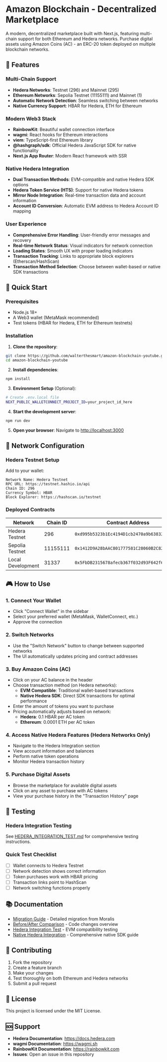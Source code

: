 # Amazon Blockchain - Decentralized Marketplace

A modern, decentralized marketplace built with Next.js, featuring multi-chain support for both Ethereum and Hedera networks. Purchase digital assets using Amazon Coins (AC) - an ERC-20 token deployed on multiple blockchain networks.

## 🌟 Features

### Multi-Chain Support
- **Hedera Networks**: Testnet (296) and Mainnet (295)
- **Ethereum Networks**: Sepolia Testnet (11155111) and Mainnet (1)
- **Automatic Network Detection**: Seamless switching between networks
- **Native Currency Support**: HBAR for Hedera, ETH for Ethereum

### Modern Web3 Stack
- **RainbowKit**: Beautiful wallet connection interface
- **wagmi**: React hooks for Ethereum interactions
- **viem**: TypeScript-first Ethereum library
- **@hashgraph/sdk**: Official Hedera JavaScript SDK for native functionality
- **Next.js App Router**: Modern React framework with SSR

### Native Hedera Integration
- **Dual Transaction Methods**: EVM-compatible and native Hedera SDK options
- **Hedera Token Service (HTS)**: Support for native Hedera tokens
- **Mirror Node Integration**: Real-time transaction data and account information
- **Account ID Conversion**: Automatic EVM address to Hedera Account ID mapping

### User Experience
- **Comprehensive Error Handling**: User-friendly error messages and recovery
- **Real-time Network Status**: Visual indicators for network connection
- **Loading States**: Smooth UX with proper loading indicators
- **Transaction Tracking**: Links to appropriate block explorers (Etherscan/HashScan)
- **Transaction Method Selection**: Choose between wallet-based or native SDK transactions

## 🚀 Quick Start

### Prerequisites
- Node.js 18+
- A Web3 wallet (MetaMask recommended)
- Test tokens (HBAR for Hedera, ETH for Ethereum testnets)

### Installation

1. **Clone the repository**:
```bash
git clone https://github.com/walterthesmart/amazon-blockchain-youtube.git
cd amazon-blockchain-youtube
```

2. **Install dependencies**:
```bash
npm install
```

3. **Environment Setup** (Optional):
```bash
# Create .env.local file
NEXT_PUBLIC_WALLETCONNECT_PROJECT_ID=your_project_id_here
```

4. **Start the development server**:
```bash
npm run dev
```

5. **Open your browser**:
Navigate to [http://localhost:3000](http://localhost:3000)

## 🔗 Network Configuration

### Hedera Testnet Setup
Add to your wallet:
```
Network Name: Hedera Testnet
RPC URL: https://testnet.hashio.io/api
Chain ID: 296
Currency Symbol: HBAR
Block Explorer: https://hashscan.io/testnet
```

### Deployed Contracts

| Network | Chain ID | Contract Address | Explorer |
|---------|----------|------------------|----------|
| Hedera Testnet | 296 | `0xd995b5323b1Ec4194D1cb2470a9b6383263CE196` | [HashScan](https://hashscan.io/testnet/contract/0xd995b5323b1Ec4194D1cb2470a9b6383263CE196) |
| Sepolia Testnet | 11155111 | `0x1412D9A28bAAC801777581C28060B2C821e61823` | [Etherscan](https://sepolia.etherscan.io/address/0x1412D9A28bAAC801777581C28060B2C821e61823) |
| Local Development | 31337 | `0x5FbDB2315678afecb367f032d93F642f64180aa3` | Local |

## 🎮 How to Use

### 1. Connect Your Wallet
- Click "Connect Wallet" in the sidebar
- Select your preferred wallet (MetaMask, WalletConnect, etc.)
- Approve the connection

### 2. Switch Networks
- Use the "Switch Network" button to change between supported networks
- The UI automatically updates pricing and contract addresses

### 3. Buy Amazon Coins (AC)
- Click on your AC balance in the header
- Choose transaction method (on Hedera networks):
  - **EVM Compatible**: Traditional wallet-based transactions
  - **Native Hedera SDK**: Direct SDK transactions for optimal performance
- Enter the amount of tokens you want to purchase
- Pricing automatically adjusts based on network:
  - **Hedera**: 0.1 HBAR per AC token
  - **Ethereum**: 0.0001 ETH per AC token

### 4. Access Native Hedera Features (Hedera Networks Only)
- Navigate to the Hedera Integration section
- View account information and balances
- Perform native token operations
- Monitor Hedera transaction history

### 5. Purchase Digital Assets
- Browse the marketplace for available digital assets
- Click on any asset to purchase with AC tokens
- View your purchase history in the "Transaction History" page

## 🧪 Testing

### Hedera Integration Testing
See [HEDERA_INTEGRATION_TEST.md](./HEDERA_INTEGRATION_TEST.md) for comprehensive testing instructions.

### Quick Test Checklist
- [ ] Wallet connects to Hedera Testnet
- [ ] Network detection shows correct information
- [ ] Token purchases work with HBAR pricing
- [ ] Transaction links point to HashScan
- [ ] Network switching functions properly

## 📚 Documentation

- [Migration Guide](./MIGRATION_GUIDE.md) - Detailed migration from Moralis
- [Before/After Comparison](./BEFORE_AFTER_COMPARISON.md) - Code changes overview
- [Hedera Integration Test](./HEDERA_INTEGRATION_TEST.md) - EVM compatibility testing
- [Native Hedera Integration](./HEDERA_NATIVE_INTEGRATION.md) - Comprehensive native SDK guide

## 🤝 Contributing

1. Fork the repository
2. Create a feature branch
3. Make your changes
4. Test thoroughly on both Ethereum and Hedera networks
5. Submit a pull request

## 📄 License

This project is licensed under the MIT License.

## 🆘 Support

- **Hedera Documentation**: https://docs.hedera.com
- **wagmi Documentation**: https://wagmi.sh
- **RainbowKit Documentation**: https://rainbowkit.com
- **Issues**: Open an issue in this repository
